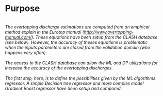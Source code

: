 # Purpose
<br/><i>
The overtopping discharge estimations are computed from an empirical method explain in the Eurotop manual (http://www.overtopping-manual.com/).  These equations have been setup from the CLASH database (see below). However, the accuracy of theses equations is problematic when the inputs parameters are closed from the validation domain (who happens very often). 
<br/><br/>
The access to the CLASH database can allow the ML and DP utilizations for increase the accuracy of the overtopping discharges.<br/><br/>
The first step, here, is to define the possibilities given by the ML algorithms regressor. A simple Decision tree regressor and more complex model Gradient Boost regressor have been setup and compared. </i>
